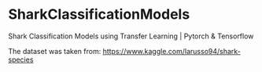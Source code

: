 # SharkClassificationModels
Shark Classification Models using Transfer Learning | Pytorch &amp; Tensorflow


The dataset was taken from: https://www.kaggle.com/larusso94/shark-species

